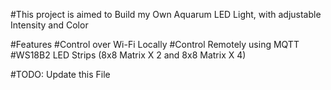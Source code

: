 #This project is aimed to Build my Own Aquarum LED Light, with adjustable Intensity and Color 

#Features
#Control over Wi-Fi Locally
#Control Remotely using MQTT
#WS18B2 LED Strips (8x8 Matrix X 2 and 8x8 Matrix  X 4) 

#TODO: Update this File
